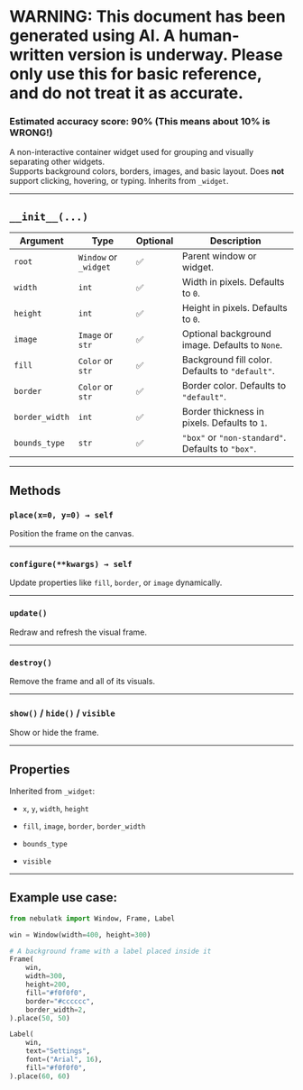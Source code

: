 # WARNING: This document has been generated using AI. A human-written version is underway. Please only use this for basic reference, and do not treat it as accurate.
### Estimated accuracy score: 90% (This means about 10% is WRONG!)

A non-interactive container widget used for grouping and visually separating other widgets.  
Supports background colors, borders, images, and basic layout. Does **not** support clicking, hovering, or typing. Inherits from `_widget`.

---

## `__init__(...)`

|Argument|Type|Optional|Description|
|---|---|---|---|
|`root`|`Window` or `_widget`|✅|Parent window or widget.|
|`width`|`int`|✅|Width in pixels. Defaults to `0`.|
|`height`|`int`|✅|Height in pixels. Defaults to `0`.|
|`image`|`Image` or `str`|✅|Optional background image. Defaults to `None`.|
|`fill`|`Color` or `str`|✅|Background fill color. Defaults to `"default"`.|
|`border`|`Color` or `str`|✅|Border color. Defaults to `"default"`.|
|`border_width`|`int`|✅|Border thickness in pixels. Defaults to `1`.|
|`bounds_type`|`str`|✅|`"box"` or `"non-standard"`. Defaults to `"box"`.|

---

## Methods

### `place(x=0, y=0) → self`

Position the frame on the canvas.

---

### `configure(**kwargs) → self`

Update properties like `fill`, `border`, or `image` dynamically.

---

### `update()`

Redraw and refresh the visual frame.

---

### `destroy()`

Remove the frame and all of its visuals.

---

### `show()` / `hide()` / `visible`

Show or hide the frame.

---

## Properties

Inherited from `_widget`:

- `x`, `y`, `width`, `height`
    
- `fill`, `image`, `border`, `border_width`
    
- `bounds_type`
    
- `visible`
    

---

## Example use case:

```python
from nebulatk import Window, Frame, Label

win = Window(width=400, height=300)

# A background frame with a label placed inside it
Frame(
    win,
    width=300,
    height=200,
    fill="#f0f0f0",
    border="#cccccc",
    border_width=2,
).place(50, 50)

Label(
    win,
    text="Settings",
    font=("Arial", 16),
    fill="#f0f0f0",
).place(60, 60)
```
